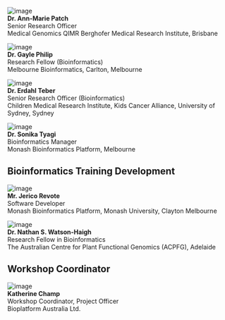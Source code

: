 <!--[image](images/generic.jpg) **NAME**, Position, Affiliation-->
<!--![image](images/Andrews.jpg) **Dr. Dan Andrews** Bioinformatics Fellow, John Curtin School of Medical Research, Australian National University, Canberra   -->

<!--![image](images/Chen.jpg) **Dr. Zhiliang Chen** Postdoctoral Research Associate, The University of New South Wales (UNSW), Sydney  -->

<!--![image](images/Corley.jpg)<br>
**Dr. Susan Corley** <br>
Postdoctoral Research Associate
<br>The University of New South Wales (UNSW), Sydney  -->

<!--![image](images/Deshpande.jpg)<br>
**Dr. Nandan Deshpande** <br>
Postdoctoral Research Associate<br>
The University of New South Wales (UNSW), Sydney <br>  -->

<!--![image](images/Duesing.jpg) **Dr. Konsta Duesing** Research Team Leader - Statistics & Bioinformatics, CSIRO Animal, Food and Health Science, Sydney  -->

<!--![image](images/Field.jpg) <br>
**Dr. Matthew Field** <br>
Senior Research Fellow<br>
Australian National University/James Cook University, Cairns -->

<!--[image](images/Gayevskiy.jpg) **Dr. Velimir Gayevskiy** Translational Bioinformatics Officer, KCCG, Garvan Institute of Medical Research NSW  -->

<!--**Paul Greenfield** <br>
Principal Experimental Scientist<br>
CSIRO, Sydney  <br>

<!--![image](images/Li.jpg) <br>
**Dr. Xi (Sean) Li**<br>
Genomics Bioinformatician<br>
The Australian National University, Canberra  -->


<!--[image](images/McWilliam.jpg) **Mr. Sean McWilliam** Bioinformatics Analyst, CSIRO Agriculture, Brisbane  -->

<!--[image](images/Moncuquet.jpg) **Dr. Philippe Moncuquet** Research Project Officer, Cotton Disease Markers, CSIRO, Canberra-->

<!--![image](images/Moolhuijzen.jpg) <br>
**Dr. Paula Moolhuijzen** <br>
Bioinformatics Analyst<br>
Centre for Crop Disease Management, Curtin University, Perth<br>-->

![image](images/Patch.jpg) <br>
**Dr. Ann-Marie Patch** <br>
Senior Research Officer<br>
 Medical Genomics QIMR Berghofer Medical Research Institute, Brisbane  <br>

![image](images/Philip.jpg) <br>
**Dr. Gayle Philip** <br>
Research Fellow (Bioinformatics)<br>
Melbourne Bioinformatics, Carlton, Melbourne  <br>

<!--[image](images/Seemann.jpg) **A/Prof. Torsten Seemann** Lead Bioinformatician, Melbourne Bioinformatics and MDU-PHL, The University of Melbourne, VIC  -->

<!--[image](images/generic.jpg) **Dr Anna Syme** Bioinformatician, Melbourne Bioinformatics, Melbourne  -->

![image](images/Teber.png) <br>
**Dr. Erdahl Teber** <br>
Senior Research Officer (Bioinformatics)<br>
Children Medical Research Institute, Kids Cancer Alliance, University of Sydney, Sydney  <br>

![image](images/Tyagi.jpg) <br>
**Dr. Sonika Tyagi** <br>
Bioinformatics Manager<br>
Monash Bioinformatics Platform, Melbourne <br>

## Bioinformatics Training Development  

![image](images/Revote.jpg) <br>
**Mr. Jerico Revote** <br>
Software Developer <br>
Monash Bioinformatics Platform, Monash University, Clayton Melbourne  <br>

![image](images/watson-haigh.jpg) <br>
**Dr. Nathan S. Watson-Haigh** <br>
Research Fellow in Bioinformatics<br>
The Australian Centre for Plant Functional Genomics (ACPFG), Adelaide  <br>

<!-- ![image](images/McGrath.jpg) <br>
**Dr. Annette McGrath**
<br>Principal Research Scientist, Team Leader<br>
Life Science Informatics DATA61, CSIRO, Canberra  <br> -->


## Workshop Coordinator
![image](images/Champ.jpg) <br>
**Katherine Champ** <br>
Workshop Coordinator, Project Officer <br>
Bioplatform Australia Ltd.  <br>
